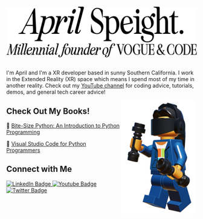![A header that says April Speight millenial founder of Vogue and Code.](https://raw.githubusercontent.com/aprilspeight/aprilspeight/master/GitHub-header.png)

<div id="about" align="center">

##

</div>

I'm April and I'm a XR developer based in sunny Southern California. I work in the Extended Reality (XR) space which means I spend most of my time in another reality. Check out my [YouTube channel](https://www.youtube.com/@mam.doestech) for coding advice, tutorials, demos, and general tech career advice!

<img align="right" height="300" width="200" alt="" src="https://raw.githubusercontent.com/aprilspeight/aprilspeight/master/april-vr-minifigure.png" /></a>

## Check Out My Books!

:green_book: [Bite-Size Python: An Introduction to Python Programming](https://www.wiley.com/en-us/Bite+Size+Python%3A+An+Introduction+to+Python+Programming-p-9781119643821)

:blue_book: [Visual Studio Code for Python Programmers](https://www.wiley.com/en-us/Visual+Studio+Code+for+Python+Programmers-p-9781119773368)

## Connect with Me

<div id="badges">
  <a href="https://www.linkedin.com/in/aprilspeight">
    <img src="https://img.shields.io/badge/LinkedIn-blue?style=for-the-badge&logo=linkedin&logoColor=white" alt="LinkedIn Badge"/>
  </a>
  <a href="https://www.youtube.com/@mam.doestech">
    <img src="https://img.shields.io/badge/YouTube-red?style=for-the-badge&logo=youtube&logoColor=white" alt="Youtube Badge"/>
  </a>
  <a href="https://www.twitter.com/vogueandcode">
    <img src="https://img.shields.io/badge/Twitter-blue?style=for-the-badge&logo=twitter&logoColor=white" alt="Twitter Badge"/>
  </a>
</div>

<!--
**aprilspeight/aprilspeight** is a ✨ _special_ ✨ repository because its `README.md` (this file) appears on your GitHub profile.

Here are some ideas to get you started:

- 🔭 I’m currently working on ...
- 🌱 I’m currently learning ...
- 👯 I’m looking to collaborate on ...
- 🤔 I’m looking for help with ...
- 💬 Ask me about ...
- 📫 How to reach me: ...
- 😄 Pronouns: ...
- ⚡ Fun fact: ...
-->
